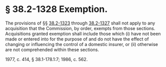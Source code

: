 # § 38.2-1328 Exemption.

<p>The provisions of §§ <a href='http://law.lis.virginia.gov/vacode/38.2-1323/'>38.2-1323</a> through <a href='http://law.lis.virginia.gov/vacode/38.2-1327/'>38.2-1327</a> shall not apply to any acquisition that the Commission, by order, exempts from those sections. Acquisitions granted exemption shall include those which (i) have not been made or entered into for the purpose of and do not have the effect of changing or influencing the control of a domestic insurer, or (ii) otherwise are not comprehended within these sections.</p><p>1977, c. 414, § 38.1-178.1:7; 1986, c. 562.</p>
